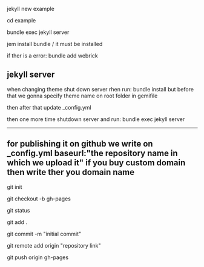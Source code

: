 jekyll new example 

cd example 

bundle exec jekyll server 

jem install bundle / it must be installed 

if ther is a error: bundle add webrick 

jekyll server 
---------------
when changing theme shut down server rhen run: bundle install
but before that we gonna specify theme name on root folder in gemifile
 
then after that update _config.yml

then one more time shutdown server and run: bundle exec jekyll server 

___
for publishing it on github we write on _config.yml baseurl:"the repository name in which we upload it"
if you buy custom domain then write ther you domain name
---
git init

git checkout -b gh-pages

git status

git add .


git commit -m "initial commit"

git remote add origin "repository link"

git push origin gh-pages

